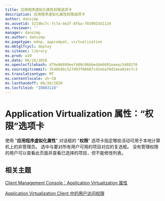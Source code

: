 ```yaml
---
title: 应用程序虚拟化属性权限选项卡
description: 应用程序虚拟化属性权限选项卡
author: dansimp
ms.assetid: 5219bc7c-7c7a-4e2f-8fba-7039933d1124
ms.reviewer: ''
manager: dansimp
ms.author: dansimp
ms.pagetype: mdop, appcompat, virtualization
ms.mktglfcycl: deploy
ms.sitesec: library
ms.prod: w10
ms.date: 06/16/2016
ms.openlocfilehash: d79e86699eef400c06b6edde6691eaeac54881f6
ms.sourcegitcommit: 354664bc527d93f80687cd2eba70d1eea024c7c3
ms.translationtype: MT
ms.contentlocale: zh-CN
ms.lasthandoff: 06/26/2020
ms.locfileid: "10803118"
---
```

# Application Virtualization 属性：“权限”选项卡


使用 "**应用程序虚拟化属性**" 对话框的 "**权限**" 选项卡指定哪些活动可用于本地计算机上的非管理员。 选中与要对所有用户可用的项目对应的复选框。 没有管理权限的用户可以查看此页面并查看已选择的项目，但不能修改列表。

## 相关主题


[Client Management Console：Application Virtualization 属性](client-management-console-application-virtualization-properties.md)

[Application Virtualization Client 中的用户访问权限](user-access-permissions-in-application-virtualization-client.md)

 

 





